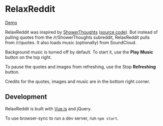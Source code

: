 # RelaxReddit

[Demo](http://relaxreddit.snapmagic.com)

RelaxReddit was inspired by [ShowerThoughts](http://jaja321.github.io/ShowerThoughts/) ([source code](https://github.com/Jaja321/ShowerThoughts)). But instead of pulling quotes from the /r/ShowerThoughts subreddit, RelaxReddit pulls from /r/quotes. It also loads music (optionally) from SoundCloud.

Background music is turned off by default. To start it, use the **Play Music** button on the top right.

To pause the quotes and images from refreshing, use the Stop **Refreshing** button.

Credits for the quotes, images and music are in the bottom right corner.

## Development

RelaxReddit is built with [Vue.js](http://vuejs.org/) and jQuery.

To use browser-sync to run a dev server, run `npm start`.